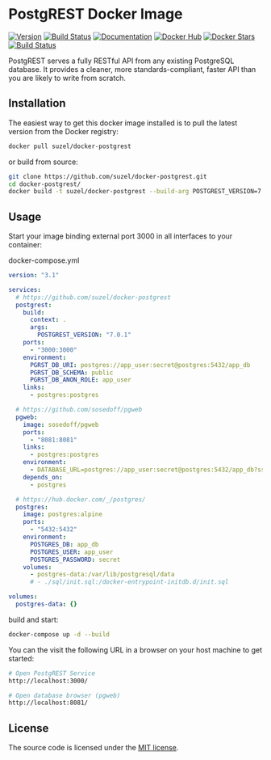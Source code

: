 # PostgREST Docker Image

[![Version](https://img.shields.io/badge/Version-7.0.1-blue.svg?style=flat-square)](https://github.com/begriffs/postgrest/tree/master "Version : 7.0.1")
[![Build Status](https://img.shields.io/travis/suzel/docker-postgrest/master?style=flat-square)](https://travis-ci.org/suzel/docker-postgrest "Travis CI")
[![Documentation](https://img.shields.io/badge/docs-latest-brightgreen.svg?style=flat-square)](http://postgrest.com "Documentation")
[![Docker Hub](https://img.shields.io/badge/Docker%20Hub-%E2%86%92-blue.svg?style=flat-square)](https://hub.docker.com/r/suzel/docker-postgrest/ "Go to Docker Hub")
[![Docker Stars](https://img.shields.io/docker/pulls/suzel/docker-postgrest.svg?style=flat-square)](https://hub.docker.com/r/suzel/docker-postgrest/ "Docker Pulls")
[![Build Status](https://img.shields.io/travis/vineetchoudhary/AppBox-iOSAppsWirelessInstallation/master?style=flat-square)](https://travis-ci.org/vineetchoudhary/AppBox-iOSAppsWirelessInstallation)

PostgREST serves a fully RESTful API from any existing PostgreSQL database.
It provides a cleaner, more standards-compliant, faster API than you are likely to write from scratch.

## Installation

The easiest way to get this docker image installed is to pull the latest version from the Docker registry:

```sh
docker pull suzel/docker-postgrest
```

or build from source:

```sh
git clone https://github.com/suzel/docker-postgrest.git
cd docker-postgrest/
docker build -t suzel/docker-postgrest --build-arg POSTGREST_VERSION=7.0.1 .
```

## Usage

Start your image binding external port 3000 in all interfaces to your container:

docker-compose.yml

```yml
version: "3.1"

services:
  # https://github.com/suzel/docker-postgrest
  postgrest:
    build:
      context: .
      args:
        POSTGREST_VERSION: "7.0.1"
    ports:
      - "3000:3000"
    environment:
      PGRST_DB_URI: postgres://app_user:secret@postgres:5432/app_db
      PGRST_DB_SCHEMA: public
      PGRST_DB_ANON_ROLE: app_user
    links:
      - postgres:postgres

  # https://github.com/sosedoff/pgweb
  pgweb:
    image: sosedoff/pgweb
    ports:
      - "8081:8081"
    links:
      - postgres:postgres
    environment:
      - DATABASE_URL=postgres://app_user:secret@postgres:5432/app_db?sslmode=disable
    depends_on:
      - postgres

  # https://hub.docker.com/_/postgres/
  postgres:
    image: postgres:alpine
    ports:
      - "5432:5432"
    environment:
      POSTGRES_DB: app_db
      POSTGRES_USER: app_user
      POSTGRES_PASSWORD: secret
    volumes:
      - postgres-data:/var/lib/postgresql/data
      # - ./sql/init.sql:/docker-entrypoint-initdb.d/init.sql

volumes:
  postgres-data: {}
```

build and start:

```sh
docker-compose up -d --build
```

You can the visit the following URL in a browser on your host machine to get started:

```sh
# Open PostgREST Service
http://localhost:3000/

# Open database browser (pgweb)
http://localhost:8081/
```

## License

The source code is licensed under the [MIT license](LICENSE).
